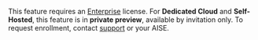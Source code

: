 This feature requires an [Enterprise](https://wandb.ai/site/pricing/) license. For **Dedicated Cloud** and **Self-Hosted**, this feature is in **private preview**, available by invitation only. To request enrollment, contact [support](mailto:support@wandb.com) or your AISE.